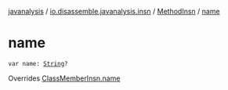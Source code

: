 [javanalysis](../../index.md) / [io.disassemble.javanalysis.insn](../index.md) / [MethodInsn](index.md) / [name](./name.md)

# name

`var name: `[`String`](https://kotlinlang.org/api/latest/jvm/stdlib/kotlin/-string/index.html)`?`

Overrides [ClassMemberInsn.name](../-class-member-insn/name.md)

